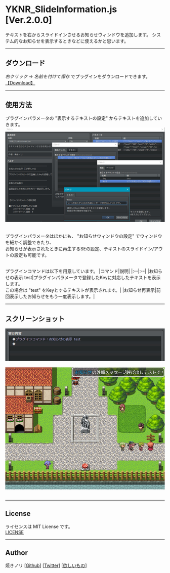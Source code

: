 # YKNR_SlideInformation.js [Ver.2.0.0]
テキストを右からスライドインさせるお知らせウィンドウを追加します。
システム的なお知らせを表示するときなどに使えるかと思います。

---

<!-- ここからURL一覧 -->
[LICENSE]: ./LICENSE
[【Download】]: https://raw.githubusercontent.com/Yakinori0424/RPGMakerMVPlugins/master/plugins/YKNR_SlideInformation/YKNR_SlideInformation.js
<!-- ここまでURL一覧 -->

## ダウンロード
*右クリック → 名前を付けて保存* でプラグインをダウンロードできます。  
[【Download】][]

---
## 使用方法
プラグインパラメータの "表示するテキストの設定" からテキストを追加していきます。  
![](./res/YKNR_SlideInformation_01.jpg)<br><br>

プラグインパラメータはほかにも、 "お知らせウィンドウの設定" でウィンドウを細かく調整できたり、  
お知らせが表示されたときに再生するSEの設定、テキストのスライドイン/アウトの設定も可能です。  
<br>

プラグインコマンドは以下を用意しています。
|コマンド|説明|
|:--|:--|
|お知らせの表示 test|プラグインパラメータで登録したKeyに対応したテキストを表示します。<br>この場合は "test" をKeyとするテキストが表示されます。|
|お知らせ再表示|前回表示したお知らせをもう一度表示します。|


---
## スクリーンショット
![](./res/YKNR_SlideInformation_02-1.jpg)<br><br>
![](./res/YKNR_SlideInformation_02-2.jpg)<br><br>


---
## License
ライセンスは MIT License です。  
[LICENSE][]

---
## Author
焼きノリ
[[Github](https://github.com/Yakinori0424/RPGMakerMVPlugins)]
[[Twitter](https://twitter.com/Noritake0424)]
[[欲しいもの](http://www.amazon.co.jp/registry/wishlist/3HAY7QN91DUF2/ref=cm_sw_r_tw_ws_x_i3sGyb08ST7P4)]
